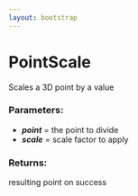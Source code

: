 ```yaml
---
layout: bootstrap
---
```


# PointScale

Scales a 3D point by a value
        

### Parameters:

- ***point*** = the point to divide
- ***scale*** = scale factor to apply
        

### Returns:


resulting point on success
        
